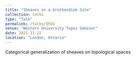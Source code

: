 ```yaml
---
title: "Sheaves on a Grothendiek Site"
collection: talks
type: "Talk"
permalink: /talks/ShGS
venue: "Western University Topos Seminar"
date: 2021-11-22
location: "London, Ontario"
---
```


Categorical generalization of sheaves on topological spaces